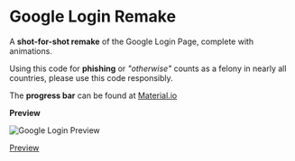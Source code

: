 # Google Login Remake
A **shot-for-shot remake** of the Google Login Page, complete with animations.

Using this code for **phishing** or *"otherwise"* counts as a felony in nearly all countries, please use this code responsibly.

The **progress bar** can be found at [Material.io](https://material.io/components/progress-indicators/)

**Preview**

![Google Login Preview](https://i.imgur.com/noS3bKa.png)

[Preview](http://couldbejake.github.io/Coogle/)
